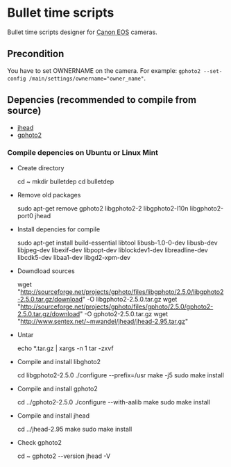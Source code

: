 Bullet time scripts
===================

Bullet time scripts designer for [Canon EOS](http://www.usa.canon.com/cusa/consumer/products/cameras/slr_cameras) cameras.

## Precondition
You have to set OWNERNAME on the camera. For example: `gphoto2 --set-config /main/settings/ownername="owner_name"`.


## Depencies (recommended to compile from source)
* [jhead](http://www.sentex.net/~mwandel/jhead) 
* [gphoto2](http://www.gphoto.org)

### Compile depencies on Ubuntu or Linux Mint

* Create directory
	
	cd ~
	mkdir bulletdep
	cd bulletdep

* Remove old packages
	
	sudo apt-get remove gphoto2 libgphoto2-2 libgphoto2-l10n libgphoto2-port0 jhead

* Install depencies for compile
	
	sudo apt-get install build-essential libtool libusb-1.0-0-dev libusb-dev libjpeg-dev libexif-dev libpopt-dev liblockdev1-dev libreadline-dev libcdk5-dev libaa1-dev libgd2-xpm-dev

* Downdload sources
	
	wget "http://sourceforge.net/projects/gphoto/files/libgphoto/2.5.0/libgphoto2-2.5.0.tar.gz/download" -O libgphoto2-2.5.0.tar.gz
	wget "http://sourceforge.net/projects/gphoto/files/gphoto/2.5.0/gphoto2-2.5.0.tar.gz/download" -O gphoto2-2.5.0.tar.gz
	wget "http://www.sentex.net/~mwandel/jhead/jhead-2.95.tar.gz"

* Untar

	echo *.tar.gz | xargs -n 1 tar -zxvf

* Compile and install libghoto2

	cd libgphoto2-2.5.0
	./configure --prefix=/usr
	make -j5
	sudo make install

* Compile and install gphoto2

	cd ../gphoto2-2.5.0
	./configure --with-aalib
	make
	sudo make install

* Compile and install jhead

	cd ../jhead-2.95
	make
	sudo make install

* Check gphoto2

	cd ~
	gphoto2 --version
	jhead -V

